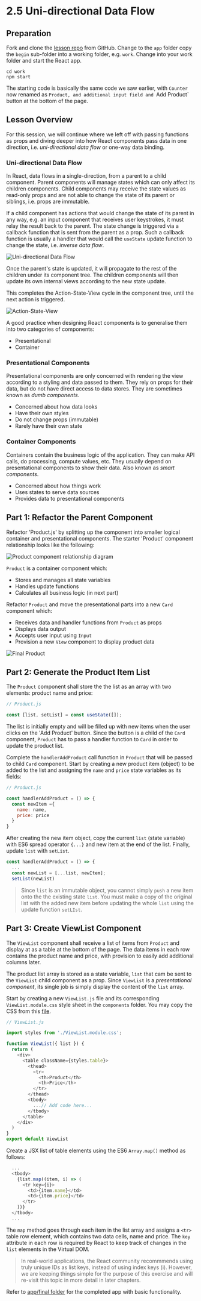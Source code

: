 # 2.5 Uni-directional Data Flow

## Preparation

Fork and clone the [lesson repo](https://github.com/su-ntu-ctp/6m-software-2.8-uni-data-flow.git) from GitHub. Change to the `app` folder copy the `begin` sub-folder into a working folder, e.g. `work`. Change into your work folder and start the React app.

```
cd work
npm start
```
The starting code is basically the same code we saw earlier, with `Counter` now renamed as `Product, and additional input field and `Add Product` button at the bottom of the page.

## Lesson Overview

For this session, we will continue where we left off with passing functions as props and diving deeper into how React components pass data in one direction, i.e. *uni-directional data flow* or one-way data binding.

### Uni-directional Data Flow

In React, data flows in a single-direction, from a parent to a child component. Parent components will manage states which can only affect its children components. Child components may receive the state values as read-only props and are not able to change the state of its parent or siblings, i.e. props are immutable.

If a child component has actions that would change the state of its parent in any way, e.g. an input component that receives user keystrokes, it must relay the result back to the parent. The state change is triggered via a callback function that is sent from the parent as a prop. Such a callback function is usually a handler that would call the `useState` update function to change the state, i.e. *inverse data flow*.

![Uni-directional Data Flow](./assets/uni-data-flow.png)

Once the parent's state is updated, it will propagate to the rest of the children under its component tree. The children components will then update its own internal views according to the new state update.

This completes the Action-State-View cycle in the component tree, until the next action is triggered.

![Action-State-View](./assets/view-actions-state.png)

A good practice when designing React components is to generalise them into two categories of components:

- Presentational
- Container

### Presentational Components

Presentational components are only concerned with rendering the view according to a styling and data passed to them. They rely on props for their data, but do not have direct access to data stores. They are sometimes known as *dumb components*.

- Concerned about how data looks
- Have their own styles
- Do not change props (immutable)
- Rarely have their own state

### Container Components

Containers contain the business logic of the application. They can make API calls, do processing, compute values, etc. They usually depend on presentational components to show their data. Also known as *smart components*.

- Concerned about how things work
- Uses states to serve data sources
- Provides data to presentational components

## Part 1: Refactor the Parent Component

Refactor 'Product.js' by splitting up the component into smaller logical container and presentational components. The starter 'Product' component relationship looks like the following:

![Product component relationship diagram](assets/components-begin.png)

`Product` is a container component which:
- Stores and manages all state variables
- Handles update functions
- Calculates all business logic (in next part)

Refactor `Product` and move the presentational parts into a new `Card` component which:
- Receives data and handler functions from `Product` as props
- Displays data output
- Accepts user input using `Input`
- Provision a new `View` component to display product data

![Final Product](assets/components-final.png)

## Part 2: Generate the Product Item List

The `Product` component shall store the the list as an array with two elements: product name and price:

```js
// Product.js

const [list, setList] = const useState([]);

```

The list is initially empty and will be filled up with new items when the user clicks on the 'Add Product' button. Since the button is a child of the `Card` component, `Product` has to pass a handler function to `Card` in order to update the product list. 

Complete the `handlerAddProduct` call function in `Product` that will be passed to child `Card` component. Start by creating a new product item (object) to be added to the list and assigning the `name` and `price` state variables as its fields:
```js
// Product.js

const handlerAddProduct = () => {
  const newItem ={
    name: name,
    price: price
  }
}

```

After creating the new item object, copy the current `list` (state variable) with ES6 spread operator `{...}` and new item at the end of the list. Finally, update `list` with `setList`. 

```js
const handlerAddProduct = () => {
  ...
  const newList = [...list, newItem];
  setList(newList)

```

> Since `list` is an immutable object, you cannot simply `push` a new item onto the the existing state `list`. You must make a copy of the original list with the added new item before updating the whole `list` using the update function `setLIst`.

## Part 3: Create ViewList Component

The `ViewList` component shall receive a list of items from `Product` and display at as a table at the bottom of the page. The data items in each row contains the product name and price, with provision to easily add additional columns later.   

The product list array is stored as a state variable, `list` that cam be sent to the `ViewList` child component as a prop. Since `ViewList` is a *presentational component*, its single job is simply display the content of the `list` array.

Start by creating a new `ViewList.js` file and its corresponding `ViewList.module.css` style sheet in the `components` folder. You may copy the CSS from this [file](./app/final/src/components/ViewList.module.css).


```js
// ViewList.js

import styles from './ViewList.module.css';

function ViewList({ list }) {
  return (
    <div>
      <table className={styles.table}>
        <thead>
          <tr>
            <th>Product</th>
            <th>Price</th>
          </tr>
        </thead>
        <tbody> 
          ...// Add code here...
        </tbody>      
      </table>
    </div>
  )
}
export default ViewList
```

Create a JSX list of table elements using the ES6 `Array.map()` method as follows:
```js
  ...
  <tbody>
    {list.map((item, i) => (
      <tr key={i}>
        <td>{item.name}</td>
        <td>{item.price}</td>
      </tr>
    ))}
  </tbody>
  ...
```

The `map` method goes through each item in the list array and assigns a `<tr>` table row element, which contains two data cells, name and price. The `key` attribute in each row is required by React to keep track of changes in the `list` elements in the Virtual DOM. 

> In real-world applications, the React community recommmends using truly unique IDs as list keys, instead of using index keys (i). However, we are keeping things simple for the purpose of this exercise and will re-visit this topic in more detail in later chapters. 

Refer to [app/final folder](./app/final/) for the completed app with basic functionality.

